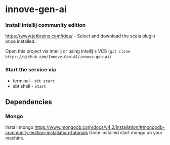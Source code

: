 # innove-gen-ai

### Install intellij community edition
https://www.jetbrains.com/idea/ - Select and download the scala plugin once installed.

Open this project via intellij or using intellij's VCS (`git clone https://github.com/Innove-Gen-AI/innove-gen-ai`)

### Start the service via
- terminal - `sbt start`
- sbt shell - `start`

## Dependencies

### Mongo
Install mongo https://www.mongodb.com/docs/v4.2/installation/#mongodb-community-edition-installation-tutorials Once installed start mongo on your machine.